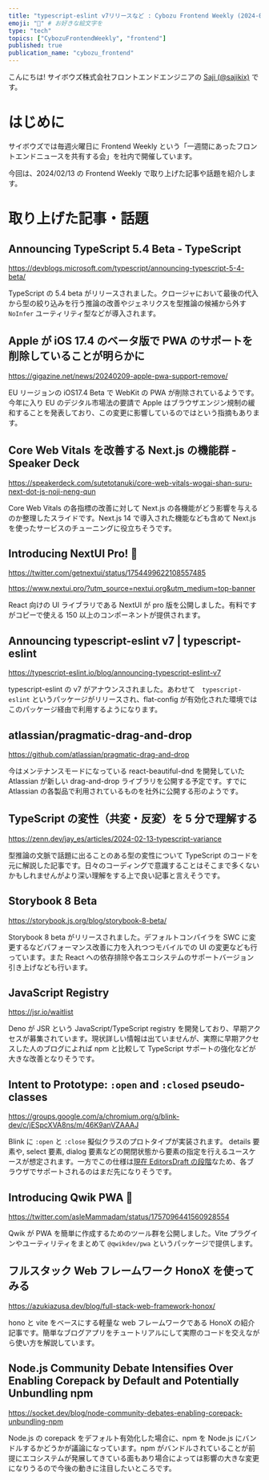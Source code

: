 ```yaml
---
title: "typescript-eslint v7リリースなど : Cybozu Frontend Weekly (2024-02-13号)" # 目立ったニュースを選ぶ
emoji: "🔩" # お好きな絵文字を
type: "tech"
topics: ["CybozuFrontendWeekly", "frontend"]
published: true
publication_name: "cybozu_frontend"
---
```


こんにちは! サイボウズ株式会社フロントエンドエンジニアの [Saji (@sajikix)](https://twitter.com/sajikix) です。

# はじめに

サイボウズでは毎週火曜日に Frontend Weekly という「一週間にあったフロントエンドニュースを共有する会」を社内で開催しています。

今回は、2024/02/13 の Frontend Weekly で取り上げた記事や話題を紹介します。

# 取り上げた記事・話題

## Announcing TypeScript 5.4 Beta - TypeScript

https://devblogs.microsoft.com/typescript/announcing-typescript-5-4-beta/

TypeScript の 5.4 beta がリリースされました。クロージャにおいて最後の代入から型の絞り込みを行う推論の改善やジェネリクスを型推論の候補から外す `NoInfer` ユーティリティ型などが導入されます。

## Apple が iOS 17.4 のベータ版で PWA のサポートを削除していることが明らかに

https://gigazine.net/news/20240209-apple-pwa-support-remove/

EU リージョンの iOS17.4 Beta で WebKit の PWA が削除されているようです。今年に入り EU のデジタル市場法の要請で Apple はブラウザエンジン規制の緩和することを発表しており、この変更に影響しているのではという指摘もあります。

## Core Web Vitals を改善する Next.js の機能群 - Speaker Deck

https://speakerdeck.com/sutetotanuki/core-web-vitals-wogai-shan-suru-next-dot-js-noji-neng-qun

Core Web Vitals の各指標の改善に対して Next.js の各機能がどう影響を与えるのか整理したスライドです。Next.js 14 で導入された機能なども含めて Next.js を使ったサービスのチューニングに役立ちそうです。

## Introducing NextUI Pro! 🎉

https://twitter.com/getnextui/status/1754499622108557485

https://www.nextui.pro/?utm_source=nextui.org&utm_medium=top-banner

React 向けの UI ライブラリである NextUI が pro 版を公開しました。有料ですがコピーで使える 150 以上のコンポーネントが提供されます。

## Announcing typescript-eslint v7 | typescript-eslint

https://typescript-eslint.io/blog/announcing-typescript-eslint-v7

typescript-eslint の v7 がアナウンスされました。あわせて　`typescript-eslint` というパッケージがリリースされ、flat-config が有効化された環境ではこのパッケージ経由で利用するようになります。

## atlassian/pragmatic-drag-and-drop

https://github.com/atlassian/pragmatic-drag-and-drop

今はメンテナンスモードになっている react-beautiful-dnd を開発していた Atlassian が新しい drag-and-drop ライブラリを公開する予定です。すでに Atlassian の各製品で利用されているものを社外に公開する形のようです。

## TypeScript の変性（共変・反変）を 5 分で理解する

https://zenn.dev/jay_es/articles/2024-02-13-typescript-variance

型推論の文脈で話題に出ることのある型の変性について TypeScript のコードを元に解説した記事です。日々のコーディングで意識することはそこまで多くないかもしれませんがより深い理解をする上で良い記事と言えそうです。

## Storybook 8 Beta

https://storybook.js.org/blog/storybook-8-beta/

Storybook 8 beta がリリースされました。デフォルトコンパイラを SWC に変更するなどパフォーマンス改善に力を入れつつモバイルでの UI の変更なども行っています。また React への依存排除や各エコシステムのサポートバージョン引き上げなども行います。

## JavaScript Registry

https://jsr.io/waitlist

Deno が JSR という JavaScript/TypeScript registry を開発しており、早期アクセスが募集されています。現状詳しい情報は出ていませんが、実際に早期アクセスした人のブログによれば npm と比較して TypeScript サポートの強化などが大きな改善となりそうです。

## Intent to Prototype: `:open` and `:closed` pseudo-classes

https://groups.google.com/a/chromium.org/g/blink-dev/c/jESpcXVA8ns/m/46K9anVZAAAJ

Blink に `:open` と `:close` 擬似クラスのプロトタイプが実装されます。 details 要素や, select 要素, dialog 要素などの開閉状態から要素の指定を行えるユースケースが想定されます。一方でこの仕様は[現在 EditorsDraft の段階](https://drafts.csswg.org/selectors-4/#open-state)なため、各ブラウザでサポートされるのはまだ先になりそうです。

## Introducing Qwik PWA 🎉

https://twitter.com/asleMammadam/status/1757096441560928554

Qwik が PWA を簡単に作成するためのツール群を公開しました。Vite プラグインやユーティリティをまとめて `@qwikdev/pwa` というパッケージで提供します。

## フルスタック Web フレームワーク HonoX を使ってみる

https://azukiazusa.dev/blog/full-stack-web-framework-honox/

hono と vite をベースにする軽量な web フレームワークである HonoX の紹介記事です。簡単なブログアプリをチュートリアルにして実際のコードを交えながら使い方を解説しています。

## Node.js Community Debate Intensifies Over Enabling Corepack by Default and Potentially Unbundling npm

https://socket.dev/blog/node-community-debates-enabling-corepack-unbundling-npm

Node.js の corepack をデフォルト有効化した場合に、npm を Node.js にバンドルするかどうかが議論になっています。npm がバンドルされていることが前提にエコシステムが発展してきている面もあり場合によっては影響の大きな変更になりうるので今後の動きに注目したいところです。
